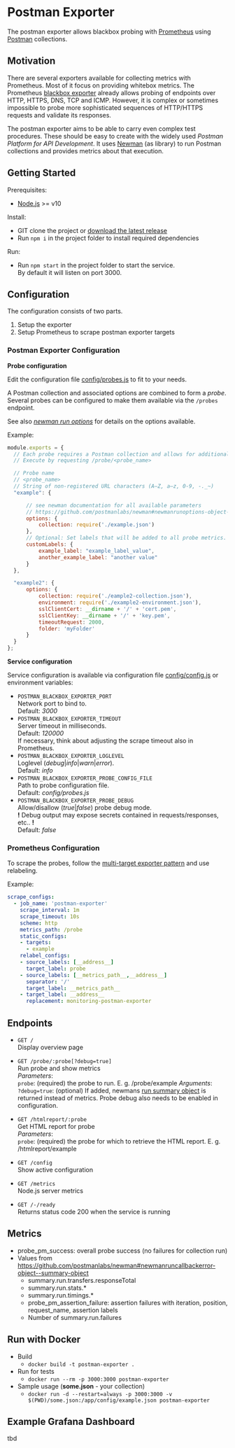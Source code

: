 # Postman Exporter

The postman exporter allows blackbox probing with [Prometheus](https://prometheus.io/) using [Postman](https://www.postman.com/) collections.

## Motivation

There are several exporters available for collecting metrics with Prometheus. Most of it focus on providing whitebox metrics. The Prometheus [blackbox exporter](https://github.com/prometheus/blackbox_exporter) already allows probing of endpoints over HTTP, HTTPS, DNS, TCP and ICMP. However, it is complex or sometimes impossible to probe more sophisticated sequences of HTTP/HTTPS requests and validate its responses.

The postman exporter aims to be able to carry even complex test procedures. These should be easy to create with the widely used *Postman Platform for API Development*. It uses [Newman](https://github.com/postmanlabs/newman) (as library) to run Postman collections and provides metrics about that execution.

## Getting Started

Prerequisites:

* [Node.js](https://nodejs.org/) >= v10

Install: 

* GIT clone the project or [download the latest release](https://github.com/hudeldudel/postman-exporter/releases)
* Run `npm i` in the project folder to install required dependencies

Run: 

* Run `npm start` in the project folder to start the service.  
By default it will listen on port 3000.

## Configuration

The configuration consists of two parts.

1. Setup the exporter
2. Setup Prometheus to scrape postman exporter targets 

### Postman Exporter Configuration

**Probe configuration**

Edit the configuration file [config/probes.js](config/probes.js) to fit to your needs.

A Postman collection and associated options are combined to form a *probe*. Several probes can be configured to make them available via the `/probes` endpoint.

See also *[newman run options](https://github.com/postmanlabs/newman#newmanrunoptions-object--callback-function--run-eventemitter)* for details on the options available.

Example:

```javascript
module.exports = {
  // Each probe requires a Postman collection and allows for additional options. 
  // Execute by requesting /probe/<probe_name>

  // Probe name
  // <probe_name>
  // String of non-registered URL characters (A–Z, a–z, 0-9, -._~)
  "example": {

      // see newman documentation for all available parameters
      // https://github.com/postmanlabs/newman#newmanrunoptions-object--callback-function--run-eventemitter
      options: {
          collection: require('./example.json')
      },
      // Optional: Set labels that will be added to all probe metrics.
      customLabels: {
          example_label: "example_label_value",
          another_example_label: "another value"
      }
  },

  "example2": {
      options: {
          collection: require('./eample2-collection.json'),
          environment: require('./example2-environment.json'),
          sslClientCert: __dirname + '/' + 'cert.pem',
          sslClientKey: __dirname + '/' + 'key.pem',
          timeoutRequest: 2000,
          folder: 'myFolder'
      }
  }
};
```


**Service configuration**

Service configuration is available via configuration file [config/config.js](config/config.js) or environment variables:

* `POSTMAN_BLACKBOX_EXPORTER_PORT`\
Network port to bind to.\
Default: *3000*
* `POSTMAN_BLACKBOX_EXPORTER_TIMEOUT`\
Server timeout in milliseconds.\
Default: *120000*\
If necessary, think about adjusting the scrape timeout also in Prometheus.
* `POSTMAN_BLACKBOX_EXPORTER_LOGLEVEL`\
Loglevel (*debug*|*info*|*warn*|*error*).\
Default: *info*
* `POSTMAN_BLACKBOX_EXPORTER_PROBE_CONFIG_FILE`\
Path to probe configuration file.\
Default: *config/probes.js*
* `POSTMAN_BLACKBOX_EXPORTER_PROBE_DEBUG`\
Allow/disallow (*true*|*false*) probe debug mode.\
**!** Debug output may expose secrets contained in requests/responses, etc.. **!**\
Default: *false*

### Prometheus Configuration

To scrape the probes, follow the [multi-target exporter pattern](https://prometheus.io/docs/guides/multi-target-exporter/) and use relabeling.

Example:

```yaml
scrape_configs:
  - job_name: 'postman-exporter'
    scrape_interval: 1m
    scrape_timeout: 10s
    scheme: http
    metrics_path: /probe
    static_configs:
    - targets:
      - example
    relabel_configs:
    - source_labels: [__address__]
      target_label: probe
    - source_labels: [__metrics_path__,__address__]
      separator: '/'
      target_label: __metrics_path__
    - target_label: __address__
      replacement: monitoring-postman-exporter
```

## Endpoints

* `GET /`\
Display overview page

* `GET /probe/:probe[?debug=true]`\
Run probe and show metrics\
*Parameters*:\
`probe`: (required) the probe to run. E. g. /probe/example
*Arguments*:\
`?debug=true`: (optional) If added, newmans [run summary object](https://github.com/postmanlabs/newman#newmanruncallbackerror-object--summary-object) is returned instead of metrics. Probe debug also needs to be enabled in configuration.

* `GET /htmlreport/:probe`\
Get HTML report for probe\
*Parameters*:\
`probe`: (required) the probe for which to retrieve the HTML report. E. g. /htmlreport/example

* `GET /config`\
Show active configuration

* `GET /metrics`\
Node.js server metrics

* `GET /-/ready`\
Returns status code 200 when the service is running


## Metrics

* probe_pm_success: overall probe success (no failures for collection run)
* Values from https://github.com/postmanlabs/newman#newmanruncallbackerror-object--summary-object
  * summary.run.transfers.responseTotal
  * summary.run.stats.*
  * summary.run.timings.*
  * probe_pm_assertion_failure: assertion failures with iteration, position, request_name, assertion labels
  * Number of summary.run.failures


## Run with Docker

* Build
  * `docker build -t postman-exporter .`
* Run for tests
  * `docker run --rm -p 3000:3000 postman-exporter`
* Sample usage (**some.json** - your collection)
  * `docker run -d --restart=always -p 3000:3000 -v $(PWD)/some.json:/app/config/example.json postman-exporter`


## Example Grafana Dashboard

tbd
